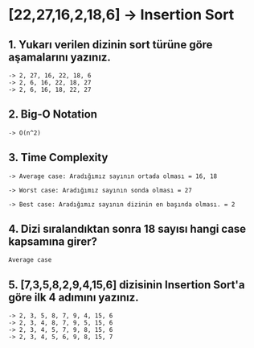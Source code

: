 # [22,27,16,2,18,6] -> Insertion Sort

## 1. Yukarı verilen dizinin sort türüne göre aşamalarını yazınız.

```
-> 2, 27, 16, 22, 18, 6
-> 2, 6, 16, 22, 18, 27
-> 2, 6, 16, 18, 22, 27
```

## 2. Big-O Notation

```
-> O(n^2)
```

## 3. Time Complexity

```
-> Average case: Aradığımız sayının ortada olması = 16, 18

-> Worst case: Aradığımız sayının sonda olması = 27

-> Best case: Aradığımız sayının dizinin en başında olması. = 2
```

## 4. Dizi sıralandıktan sonra 18 sayısı hangi case kapsamına girer?

```
Average case
```

## 5. [7,3,5,8,2,9,4,15,6] dizisinin Insertion Sort'a göre ilk 4 adımını yazınız.

```
-> 2, 3, 5, 8, 7, 9, 4, 15, 6
-> 2, 3, 4, 8, 7, 9, 5, 15, 6
-> 2, 3, 4, 5, 7, 9, 8, 15, 6
-> 2, 3, 4, 5, 6, 9, 8, 15, 7

```
